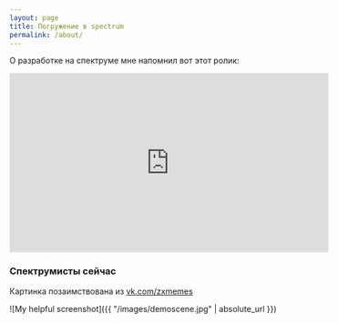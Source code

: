 ```yaml
---
layout: page
title: Погружение в spectrum
permalink: /about/
---
```


О разработке на спектруме мне напомнил вот этот ролик:

<iframe width="560" height="315" src="https://www.youtube.com/embed/KCoMLeFqUo8" frameborder="0" allow="autoplay; encrypted-media" allowfullscreen></iframe>

### Спектрумисты сейчас

Картинка позаимствована из [vk.com/zxmemes](https://vk.com/zxmemes)

![My helpful screenshot]({{ "/images/demoscene.jpg" | absolute_url }})

